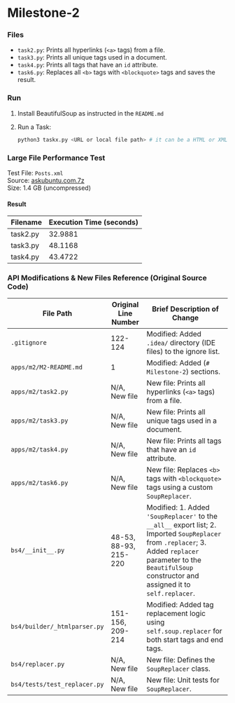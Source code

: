 # Milestone-2

### Files

- `task2.py`: Prints all hyperlinks (`<a>` tags) from a file.
- `task3.py`: Prints all unique tags used in a document.
- `task4.py`: Prints all tags that have an `id` attribute.
- `task6.py`: Replaces all `<b>` tags with `<blockquote>` tags and saves the result.

### Run

1.  Install BeautifulSoup as instructed in the `README.md`

2.  Run a Task:
    ```bash
    python3 taskx.py <URL or local file path> # it can be a HTML or XML file
    ```

### Large File Performance Test

Test File: `Posts.xml`  
Source: [askubuntu.com.7z](https://archive.org/download/stackexchange/askubuntu.com.7z)  
Size: 1.4 GB (uncompressed)

#### Result

| Filename | Execution Time (seconds) |
|---|---|
| task2.py | 32.9881 |
| task3.py | 48.1168 |
| task4.py | 43.4722 |

### API Modifications & New Files Reference (Original Source Code)

| File Path | Original Line Number | Brief Description of Change |
|-----------|--------------------------------------------------------|-----------------------------------------------|
| `.gitignore` | 122-124                                                | Modified: Added `.idea/` directory (IDE files) to the ignore list. |
| `apps/m2/M2-README.md` | 1                                                      | Modified: Added (`# Milestone-2`) sections. |
| `apps/m2/task2.py` | N/A, New file         | New file: Prints all hyperlinks (`<a>` tags) from a file. |
| `apps/m2/task3.py` | N/A, New file         | New file: Prints all unique tags used in a document. |
| `apps/m2/task4.py` | N/A, New file         | New file: Prints all tags that have an `id` attribute. |
| `apps/m2/task6.py` | N/A, New file         | New file: Replaces `<b>` tags with `<blockquote>` tags using a custom `SoupReplacer`. |
| `bs4/__init__.py` | 48-53, 88-93, 215-220                                  | Modified: 1. Added `'SoupReplacer'` to the `__all__` export list; 2. Imported `SoupReplacer` from `.replacer`; 3. Added `replacer` parameter to the `BeautifulSoup` constructor and assigned it to `self.replacer`. |
| `bs4/builder/_htmlparser.py` | 151-156, 209-214                                        | Modified: Added tag replacement logic using `self.soup.replacer` for both start tags and end tags. |
| `bs4/replacer.py` | N/A, New file         | New file: Defines the `SoupReplacer` class. |
| `bs4/tests/test_replacer.py` | N/A, New file         | New file: Unit tests for `SoupReplacer`. |
